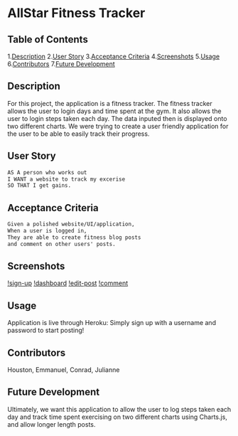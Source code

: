 # AllStar Fitness Tracker
## Table of Contents
1.[Description](#description)
2.[User Story](#user-story)
3.[Acceptance Criteria](#acceptance-criteria)
4.[Screenshots](#screenshots)
5.[Usage](#usage)
6.[Contributors](#contributors)
7.[Future Development](#future-development)

## Description
For this project, the application is a fitness tracker. The fitness tracker allows the user to login days and time spent at the gym. It also allows the user to login steps taken each day. The data inputed then is displayed onto two different charts. 
We were trying to create a user friendly application for the user to be able to easily track their progress.

## User Story
```md
AS A person who works out
I WANT a website to track my excerise 
SO THAT I get gains.
```
## Acceptance Criteria
```md
Given a polished website/UI/application,
When a user is logged in,
They are able to create fitness blog posts
and comment on other users' posts.
```

## Screenshots
<!---Screenshot-->
[!sign-up](public\images\AF-sign-up.png)
[!dashboard](public\images\AF-comment.png)
[!edit-post](public\images\AF-edit-post.png)
[!comment](public\images\AF-comment.png)

## Usage
Application is live through Heroku: <!--Link-->
Simply sign up with a username and password to start posting!

## Contributors
Houston, Emmanuel, Conrad, Julianne 

## Future Development
Ultimately, we want this application to allow the user to log steps taken each day and track time spent exercising on two different charts using Charts.js, and allow longer length posts.
